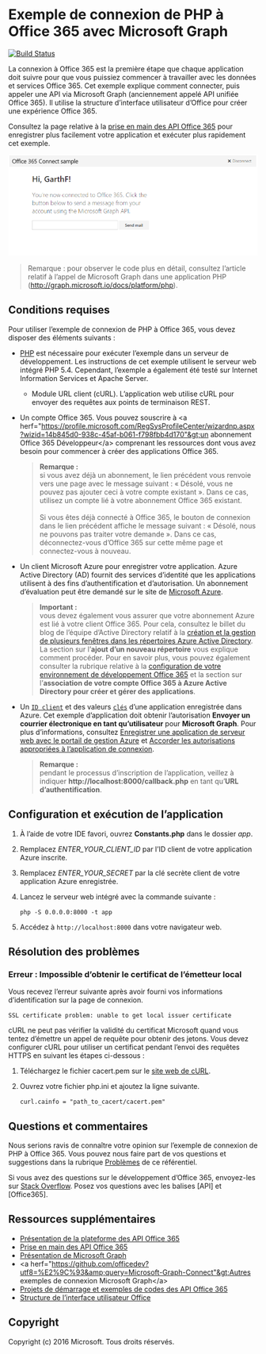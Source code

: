 # Exemple de connexion de PHP à Office 365 avec Microsoft Graph

[![Build Status](https://travis-ci.org/microsoftgraph/php-connect-rest-sample.svg?branch=master)](https://travis-ci.org/microsoftgraph/php-connect-rest-sample)

La connexion à Office 365 est la première étape que chaque application doit suivre pour que vous puissiez commencer à travailler avec les données et services Office 365. Cet exemple explique comment connecter, puis appeler une API via Microsoft Graph (anciennement appelé API unifiée Office 365). Il utilise la structure d’interface utilisateur d’Office pour créer une expérience Office 365.

Consultez la page relative à la [prise en main des API Office 365](http://dev.office.com/getting-started/office365apis?platform=option-php#setup) pour enregistrer plus facilement votre application et exécuter plus rapidement cet exemple.

![Capture d’écran d’un exemple de connexion de PHP à Office 365](../readme-images/O365-PHP-Microsoft-Graph-Connect.png)

> Remarque : pour observer le code plus en détail, consultez l’article relatif à l’appel de Microsoft Graph dans une application PHP (http://graph.microsoft.io/docs/platform/php).


## Conditions requises

Pour utiliser l’exemple de connexion de PHP à Office 365, vous devez disposer des éléments suivants :

* [PHP](http://php.net/) est nécessaire pour exécuter l’exemple dans un serveur de développement. Les instructions de cet exemple utilisent le serveur web intégré PHP 5.4. Cependant, l’exemple a également été testé sur Internet Information Services et Apache Server.
	* Module URL client (cURL). L’application web utilise cURL pour envoyer des requêtes aux points de terminaison REST. 
* Un compte Office 365. Vous pouvez souscrire à &lt;a herf="https://profile.microsoft.com/RegSysProfileCenter/wizardnp.aspx?wizid=14b845d0-938c-45af-b061-f798fbb4d170"&gt;un abonnement Office 365 Développeur&lt;/a&gt; comprenant les ressources dont vous avez besoin pour commencer à créer des applications Office 365.

     > **Remarque :**<br />
     si vous avez déjà un abonnement, le lien précédent vous renvoie vers une page avec le message suivant : « Désolé, vous ne pouvez pas ajouter ceci à votre compte existant ». Dans ce cas, utilisez un compte lié à votre abonnement Office 365 existant.<br /><br />
     Si vous êtes déjà connecté à Office 365, le bouton de connexion dans le lien précédent affiche le message suivant : « Désolé, nous ne pouvons pas traiter votre demande ». Dans ce cas, déconnectez-vous d’Office 365 sur cette même page et connectez-vous à nouveau.
* Un client Microsoft Azure pour enregistrer votre application. Azure Active Directory (AD) fournit des services d’identité que les applications utilisent à des fins d’authentification et d’autorisation. Un abonnement d’évaluation peut être demandé sur le site de [Microsoft Azure](https://account.windowsazure.com/SignUp).

     > **Important :**<br />
     vous devez également vous assurer que votre abonnement Azure est lié à votre client Office 365. Pour cela, consultez le billet du blog de l’équipe d’Active Directory relatif à la [création et la gestion de plusieurs fenêtres dans les répertoires Azure Active Directory](http://blogs.technet.com/b/ad/archive/2013/11/08/creating-and-managing-multiple-windows-azure-active-directories.aspx). La section sur l’**ajout d’un nouveau répertoire** vous explique comment procéder. Pour en savoir plus, vous pouvez également consulter la rubrique relative à la [configuration de votre environnement de développement Office 365](ht5ps://msdn.microsoft.com/office/office365/howto/setup-development-environment#bk_CreateAzureSubscription) et la section sur l’**association de votre compte Office 365 à Azure Active Directory pour créer et gérer des applications**.
* Un [```ID client```](app/Constants.php#L29) et des valeurs [```clés```](app/Constants.php#L30) d’une application enregistrée dans Azure. Cet exemple d’application doit obtenir l’autorisation **Envoyer un courrier électronique en tant qu’utilisateur** pour **Microsoft Graph**. Pour plus d’informations, consultez [Enregistrer une application de serveur web avec le portail de gestion Azure](https://msdn.microsoft.com/office/office365/HowTo/add-common-consent-manually#bk_RegisterServerApp) et [Accorder les autorisations appropriées à l’application de connexion](https://github.com/OfficeDev/O365-PHP-Microsoft-Graph-Connect/wiki/Grant-permissions-to-the-Connect-application-in-Azure).

     > **Remarque :**<br />
     pendant le processus d’inscription de l’application, veillez à indiquer **http://localhost:8000/callback.php** en tant qu’**URL d’authentification**.

## Configuration et exécution de l’application

1. À l’aide de votre IDE favori, ouvrez **Constants.php** dans le dossier *app*.
2. Remplacez *ENTER_YOUR_CLIENT_ID* par l’ID client de votre application Azure inscrite.
3. Remplacez *ENTER_YOUR_SECRET* par la clé secrète client de votre application Azure enregistrée.
4. Lancez le serveur web intégré avec la commande suivante :
    ```
    php -S 0.0.0.0:8000 -t app
    ```
    
5. Accédez à ```http://localhost:8000``` dans votre navigateur web.

## Résolution des problèmes

### Erreur : Impossible d’obtenir le certificat de l’émetteur local

Vous recevez l’erreur suivante après avoir fourni vos informations d’identification sur la page de connexion.
```
SSL certificate problem: unable to get local issuer certificate
```

cURL ne peut pas vérifier la validité du certificat Microsoft quand vous tentez d’émettre un appel de requête pour obtenir des jetons. Vous devez configurer cURL pour utiliser un certificat pendant l’envoi des requêtes HTTPS en suivant les étapes ci-dessous :  

1. Téléchargez le fichier cacert.pem sur le [site web de cURL](http://curl.haxx.se/docs/caextract.html). 
2. Ouvrez votre fichier php.ini et ajoutez la ligne suivante.

	```
	curl.cainfo = "path_to_cacert/cacert.pem"
	```

## Questions et commentaires

Nous serions ravis de connaître votre opinion sur l’exemple de connexion de PHP à Office 365. Vous pouvez nous faire part de vos questions et suggestions dans la rubrique [Problèmes](https://github.com/OfficeDev/O365-PHP-Microsoft-Graph-Connect/issues) de ce référentiel.

Si vous avez des questions sur le développement d’Office 365, envoyez-les sur [Stack Overflow](http://stackoverflow.com/questions/tagged/Office365+API). Posez vos questions avec les balises [API] et [Office365].
  
## Ressources supplémentaires

* [Présentation de la plateforme des API Office 365](https://msdn.microsoft.com/office/office365/howto/platform-development-overview)
* [Prise en main des API Office 365](http://dev.office.com/getting-started/office365apis)
* [Présentation de Microsoft Graph](http://graph.microsoft.io/)
* &lt;a herf="https://github.com/officedev?utf8=%E2%9C%93&amp;query=Microsoft-Graph-Connect"&gt;Autres exemples de connexion Microsoft Graph&lt;/a&gt;
* [Projets de démarrage et exemples de codes des API Office 365](https://msdn.microsoft.com/office/office365/howto/starter-projects-and-code-samples)
* [Structure de l’interface utilisateur Office](https://github.com/OfficeDev/Office-UI-Fabric)

## Copyright
Copyright (c) 2016 Microsoft. Tous droits réservés.


